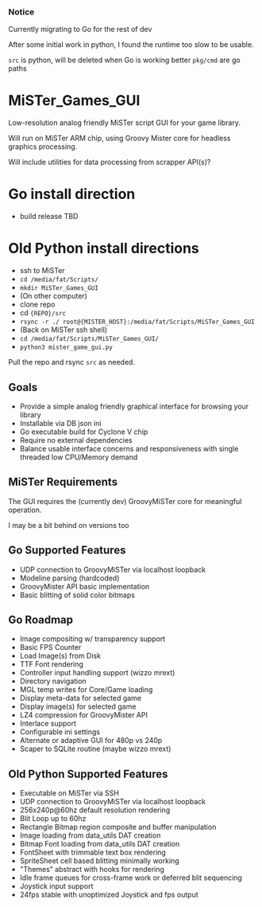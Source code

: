 ### Notice
Currently migrating to Go for the rest of dev

After some initial work in python, I found the runtime too slow to be usable.

`src` is python, will be deleted when Go is working better
`pkg/cmd` are go paths

# MiSTer_Games_GUI
Low-resolution analog friendly MiSTer script GUI for your game library.

Will run on MiSTer ARM chip, using Groovy Mister core for headless graphics processing.

Will include utilities for data processing from scrapper API(s)? 

# Go install direction
- build release TBD

# Old Python install directions
- ssh to MiSTer
- `cd /media/fat/Scripts/`
- `mkdir MiSTer_Games_GUI`
- (On other computer)
- clone repo
- cd `{REPO}/src`
- `rsync -r ./ root@{MISTER_HOST}:/media/fat/Scripts/MiSTer_Games_GUI`
- (Back on MiSTer ssh shell)
- `cd /media/fat/Scripts/MiSTer_Games_GUI/`
- `python3 mister_game_gui.py`

Pull the repo and rsync `src` as needed.

## Goals
- Provide a simple analog friendly graphical interface for browsing your library
- Installable via DB json ini
- Go executable build for Cyclone V chip
- Require no external dependencies
- Balance usable interface concerns and responsiveness with single threaded low CPU/Memory demand

## MiSTer Requirements
The GUI requires the (currently dev) GroovyMiSTer core for meaningful operation.

I may be a bit behind on versions too

## Go Supported Features
- UDP connection to GroovyMiSTer via localhost loopback
- Modeline parsing (hardcoded)
- GroovyMister API basic implementation
- Basic blitting of solid color bitmaps

## Go Roadmap
- Image compositing w/ transparency support
- Basic FPS Counter
- Load Image(s) from Disk
- TTF Font rendering
- Controller input handling support (wizzo mrext)
- Directory navigation
- MGL temp writes for Core/Game loading
- Display meta-data for selected game
- Display image(s) for selected game
- LZ4 compression for GroovyMister API
- Interlace support
- Configurable ini settings
- Alternate or adaptive GUI for 480p vs 240p
- Scaper to SQLite routine (maybe wizzo mrext)

## Old Python Supported Features
- Executable on MiSTer via SSH
- UDP connection to GroovyMiSTer via localhost loopback
- 256x240p@60hz default resolution rendering
- Blit Loop up to 60hz
- Rectangle Bitmap region composite and buffer manipulation
- Image loading from data_utils DAT creation
- Bitmap Font loading from data_utils DAT creation
- FontSheet with trimmable text box rendering
- SpriteSheet cell based blitting minimally working
- "Themes" abstract with hooks for rendering
- Idle frame queues for cross-frame work or deferred blit sequencing
- Joystick input support
- 24fps stable with unoptimized Joystick and fps output
